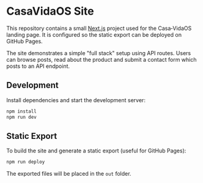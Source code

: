 # CasaVidaOS Site

This repository contains a small [Next.js](https://nextjs.org/) project used for the Casa‑VidaOS landing page. It is configured so the static export can be deployed on GitHub Pages.

The site demonstrates a simple "full stack" setup using API routes. Users can browse posts, read about the product and submit a contact form which posts to an API endpoint.

## Development

Install dependencies and start the development server:

```bash
npm install
npm run dev
```

## Static Export

To build the site and generate a static export (useful for GitHub Pages):

```bash
npm run deploy
```

The exported files will be placed in the `out` folder.

